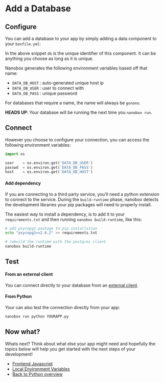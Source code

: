 # Add a Database

## Configure
You can add a database to your app by simply adding a data component to your `boxfile.yml`:

<div class="meta" data-class="snippet" data-optional-components="postgres,mysql,mongo" ></div>

In the above snippet `db` is the unique identifier of this component. It can be anything you choose as long as it is unique.

Nanobox generates the following environment variables based off that name:

* `DATA_DB_HOST` : auto-generated unique host ip
* `DATA_DB_USER` : user to connect with
* `DATA_DB_PASS` : unique password

For databases that require a name, the name will always be `gonano`.

**HEADS UP**: Your database will be running the next time you `nanobox run`.

## Connect
However you choose to configure your connection, you can access the following environment variables:

```python
import os

user    = os.environ.get('DATA_DB_USER')
passwd  = os.environ.get('DATA_DB_PASS')
host    = os.environ.get('DATA_DB_HOST')
```

#### Add dependency
If you are connecting to a third party service, you'll need a python extension to connect to the service. During the `build-runtime` phase, nanobox detects the development libraries your pip packages will need to properly install.

The easiest way to install a dependency, is to add it to your `requirements.txt` and then running `nanobox build-runtime`, like this:

```bash
# add psycopg2 package to pip installation
echo "psycopg2==2.6.2" >> requirements.txt

# rebuild the runtime with the postgres client
nanobox build-runtime
```

## Test

#### From an external client
You can connect directly to your database from an <a href="https://docs.nanobox.io/data-management/managing-local-data/" target="\_blank">external client</a>.

#### From Python
Your can also test the connection directly from your app:

```bash
nanobox run python YOURAPP.py
```

## Now what?
Whats next? Think about what else your app might need and hopefully the topics below will help you get started with the next steps of your development!

* [Frontend Javascript](/python/generic/frontend-javascript)
* [Local Environment Variables](/python/generic/local-evars)
* [Back to Python overview](/python/generic/)
